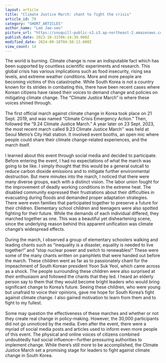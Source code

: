 ```yaml
---
layout: article
title: "Climate Justice March: chant to fight the crisis"
article_id: 79
category: "SHORT_ARTICLES"
author_name: "Lee Jae-seo"
picture_url: "https://snuquill-public-s3.s3.ap-northeast-2.amazonaws.com/photo/article/767274fe-7625-46a1-b481-23a7adb31e33.jpg"
publish_date: 2023-10-31T06:14:39.000Z
modified_date: 2024-09-10T04:50:13.000Z
view_count: 14
---
```


The world is burning. Climate change is now an indisputable fact which has been supported by countless scientific experiments and research. This global crisis has various implications such as food insecurity, rising sea levels, and extreme weather conditions. More and more people are becoming victims of this catastrophe. While South Korea is not a country known for its strides in combating this, there have been recent cases where Korean citizens have raised their voices to demand change and policies on mitigating climate change. The “Climate Justice March” is where these voices shined through. <br><br>The first official march against climate change in Korea took place on 21 Sept. 2019, and was named “Climate Crisis Emergency Action.” Then, followed the “9.24 Climate Justice March.” A year later on 23 Sept. 2023, the most recent march called 9.23 Climate Justice March'' was held at Seoul Metro’s City Hall station. It involved event booths, an open mic where people could share their climate change-related experiences, and the march itself. <br><br>I learned about this event through social media and decided to participate. Before entering the event, I had no expectations of what the march was going to be like. I simply thought that this would be a general outcall to reduce carbon dioxide emissions and to mitigate further environmental destruction. But mere minutes into the march, I noticed that there were many diverse groups, each with a distinct vision. The labor union fought for the improvement of deadly working conditions in the extreme heat. The disabled community expressed their frustrations about their difficulties in evacuating during floods and demanded proper adaptation strategies. There were even families that participated together to preserve a future for their children. Elementary school children and teenagers were also spotted fighting for their future. While the demands of each individual differed, they marched together as one. This was a beautiful yet disheartening scene, since the underlying reason behind this apparent unification was climate change’s widespread effects.<br><br>During the march, I observed a group of elementary schoolers walking and leading chants such as “inequality is a disaster, equality is needed to live together!” and “stop nuclear power and switch to renewables!” These were some of the many chants written on pamphlets that were handed out before the march. These children went as far as to passionately chant for the impeachment of South Korean president Yoon Suk Yeol, which came across as a shock. The people surrounding these children were also surprised at their enthusiasm and followed the chants that they led. I heard an elderly person say to them that they would become bright leaders who would bring significant change to Korea’s future. Seeing these children, who were young but unafraid to voice their opinions, gave me hope for South Korea’s fight against climate change. I also gained motivation to learn from them and to fight to my fullest.<br><br>Some may question the effectiveness of these marches and whether or not they create real change in policy-making. However, the 30,000 participants did not go unnoticed by the media. Even after the event, there were a myriad of social media posts and articles used to inform even more people of this event. The physical and online voices of citizens combined undoubtedly had social influence—further pressuring authorities to implement change. While there’s still more to be accomplished, the Climate Justice March set a promising stage for leaders to fight against climate change in South Korea.<br>
